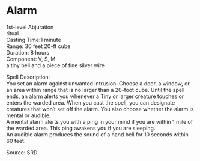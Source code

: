 # Alarm
1st-level Abjuration<br>
ritual<br>
Casting Time:1 minute<br>
Range: 30 feet
20-ft cube<br>
Duration: 8 hours<br>
Component: V, S, M<br>
a tiny bell and a piece of fine silver wire

Spell Description:<br>
You set an alarm against unwanted intrusion. Choose a door, a window, or an area within range that is no larger than a 20-foot cube. Until the spell ends, an alarm alerts you whenever a Tiny or larger creature touches or enters the warded area. When you cast the spell, you can designate creatures that won’t set off the alarm. You also choose whether the alarm is mental or audible.<br>A mental alarm alerts you with a ping in your mind if you are within 1 mile of the warded area. This ping awakens you if you are sleeping.<br>An audible alarm produces the sound of a hand bell for 10 seconds within 60 feet.

Source: SRD
